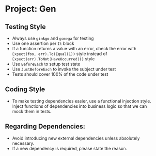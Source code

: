 # Project: Gen

## Testing Style

- Always use `ginkgo` and `gomega` for testing
- Use one assertion per `It` block
- If a function returns a value with an error, check the error with `Expect(foo, err).To(Equal(1))` style instead of `Expect(err).ToNot(HaveOccurred())` style
- Use `BeforeEach` to setup test state
- Use `JustBeforeEach` to invoke the subject under test
- Tests should cover 100% of the code under test

## Coding Style

- To make testing dependencies easier, use a functional injection style. Inject functions of dependencies into business logic so that we can mock them in tests.

## Regarding Dependencies:

- Avoid introducing new external dependencies unless absolutely necessary.
- If a new dependency is required, please state the reason.